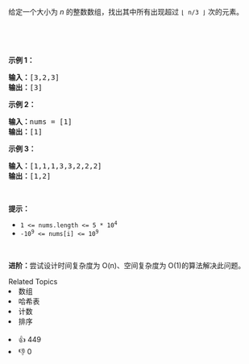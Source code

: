 <p>给定一个大小为&nbsp;<em>n&nbsp;</em>的整数数组，找出其中所有出现超过&nbsp;<code>⌊ n/3 ⌋</code>&nbsp;次的元素。</p>

<p>&nbsp;</p>

<p>&nbsp;</p>

<p><strong>示例&nbsp;1：</strong></p>

<pre>
<strong>输入：</strong>[3,2,3]
<strong>输出：</strong>[3]</pre>

<p><strong>示例 2：</strong></p>

<pre>
<strong>输入：</strong>nums = [1]
<strong>输出：</strong>[1]
</pre>

<p><strong>示例 3：</strong></p>

<pre>
<strong>输入：</strong>[1,1,1,3,3,2,2,2]
<strong>输出：</strong>[1,2]</pre>

<p>&nbsp;</p>

<p><strong>提示：</strong></p>

<ul>
	<li><code>1 &lt;= nums.length &lt;= 5 * 10<sup>4</sup></code></li>
	<li><code>-10<sup>9</sup> &lt;= nums[i] &lt;= 10<sup>9</sup></code></li>
</ul>

<p>&nbsp;</p>

<p><strong>进阶：</strong>尝试设计时间复杂度为 O(n)、空间复杂度为 O(1)的算法解决此问题。</p>
<div><div>Related Topics</div><div><li>数组</li><li>哈希表</li><li>计数</li><li>排序</li></div></div><br><div><li>👍 449</li><li>👎 0</li></div>